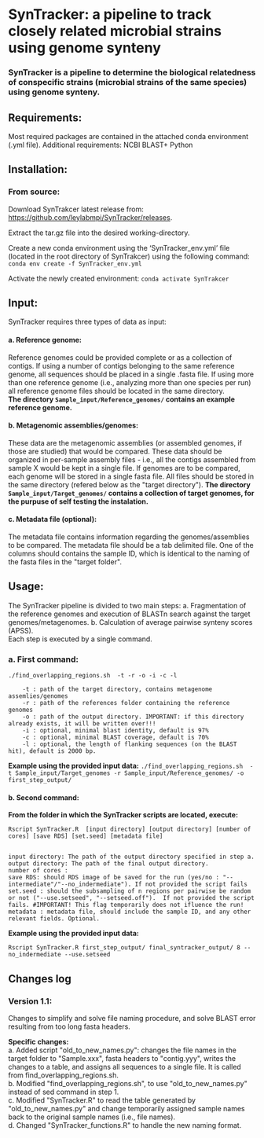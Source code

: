 
# SynTracker: a pipeline to track closely related microbial strains using genome synteny
### SynTracker is a pipeline to determine the biological relatedness of conspecific strains (microbial strains of the same species) using genome synteny.
 

## Requirements: 
Most required packages are contained in the attached conda environment (.yml file).
Additional requirements:
NCBI BLAST+
Python

## Installation:
### From source:
Download SynTrakcer latest release from: https://github.com/leylabmpi/SynTracker/releases.

Extract the tar.gz file into the desired working-directory.

Create a new conda environment using the ‘SynTracker_env.yml’ file (located in the root directory of SynTrakcer) using the following command:
      `conda env create -f SynTracker_env.yml`

Activate the newly created environment: 
      `conda activate SynTrakcer`


## Input:
SynTracker requires  three types of data as input:  
#### a.	Reference genome: 
Reference genomes could be provided complete or as a collection of contigs. If using a number of contigs belonging to the same reference genome, all sequences should be placed in a single .fasta file. 
If using more than one reference genome (i.e., analyzing more than one species per run) all reference genome files should be located in the same directory.  
**The directory `Sample_input/Reference_genomes/` contains an example reference genome.**
#### b.	Metagenomic assemblies/genomes: 
These data are the metagenomic assemblies (or assembled genomes, if those are studied) that would be compared.
These data should be organized in per-sample assembly files - i.e., all the contigs assembled from sample X would be kept in a single file. If genomes are to be compared, each genome will be stored in a single fasta file. 
All files should be stored in the same directory (refered below as the "target directory"). 
**The directory `Sample_input/Target_genomes/` contains a collection of target genomes, for the purpuse of self testing the instalation.**
   
#### c.	Metadata file (optional): 
The metadata file contains information regarding the genomes/assemblies to be compared. 
The metadata file should be a tab delimited file. One of the columns should contains the sample ID, which is identical to the naming of the fasta files in the "target folder".

## Usage: 

The SynTracker pipeline is divided to two main steps:
a. Fragmentation of the reference genomes and execution of BLASTn search against the target genomes/metagenomes.
b. Calculation of average pairwise synteny scores (APSS).  
Each step is executed by a single command. 

### a. First command: 
```
./find_overlapping_regions.sh  -t -r -o -i -c -l 
```

        -t : path of the target directory, contains metagenome assemlies/genomes
        -r : path of the references folder containing the reference genomes 
        -o : path of the output directory. IMPORTANT: if this directory already exists, it will be written over!!!  
        -i : optional, minimal blast identity, default is 97%
        -c : optional, minimal BLAST coverage, default is 70%
        -l : optional, the length of flanking sequences (on the BLAST hit), default is 2000 bp. 

**Example using the provided input data:**
`./find_overlapping_regions.sh  -t Sample_input/Target_genomes -r Sample_input/Reference_genomes/ -o first_step_output/`

#### b.	Second command:
**From the folder in which the SynTracker scripts are located, execute:**
```
Rscript SynTracker.R  [input directory] [output directory] [number of cores] [save RDS] [set.seed] [metadata file]
```
```

input directory: The path of the output directory specified in step a. 
output directory: The path of the final output directory.
number of cores : 
save RDS: should RDS image of be saved for the run (yes/no : "--intermediate"/"--no_indermediate"). If not provided the script fails
set.seed : should the subsampling of n regions per pairwise be random or not ("--use.setseed", "--setseed.off").  If not provided the script fails. #IMPORTANT! This flag temporarily does not ifluence the run!
metadata : metadata file, should include the sample ID, and any other relevant fields. Optional.  
```
**Example using the provided input data:**

`Rscript SynTracker.R first_step_output/ final_syntracker_output/ 8 --no_indermediate --use.setseed`


## Changes log
### Version 1.1:
Changes to simplify and solve file naming procedure, and solve BLAST error resulting from too long fasta headers. 

**Specific changes:**  
a. Added script "old_to_new_names.py": changes the file names in the target folder to "Sample.xxx", fasta headers to "contig.yyy", writes the changes to a table, and assigns all sequences to a single file. It is called from find_overlapping_regions.sh.  
b. Modified "find_overlapping_regions.sh", to use "old_to_new_names.py" instead of sed command in step 1.  
c. Modified "SynTracker.R" to read the table generated by "old_to_new_names.py" and change temporarily assigned sample names back to the original sample names (i.e., file names).  
d. Changed "SynTracker_functions.R" to handle the new naming format.  